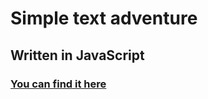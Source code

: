 # Simple text adventure

## Written in JavaScript

### [You can find it here](https://dudeldups.github.io/simple-text-adventure/)